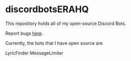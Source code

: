 # discordbotsERAHQ
This repository holds all of my open-source Discord Bots.

Report bugs [here](https://forms.gle/w1muDWWjwMF8uT2w9).

Currently, the bots that I have open source are

LyricFinder
MessageLimiter
